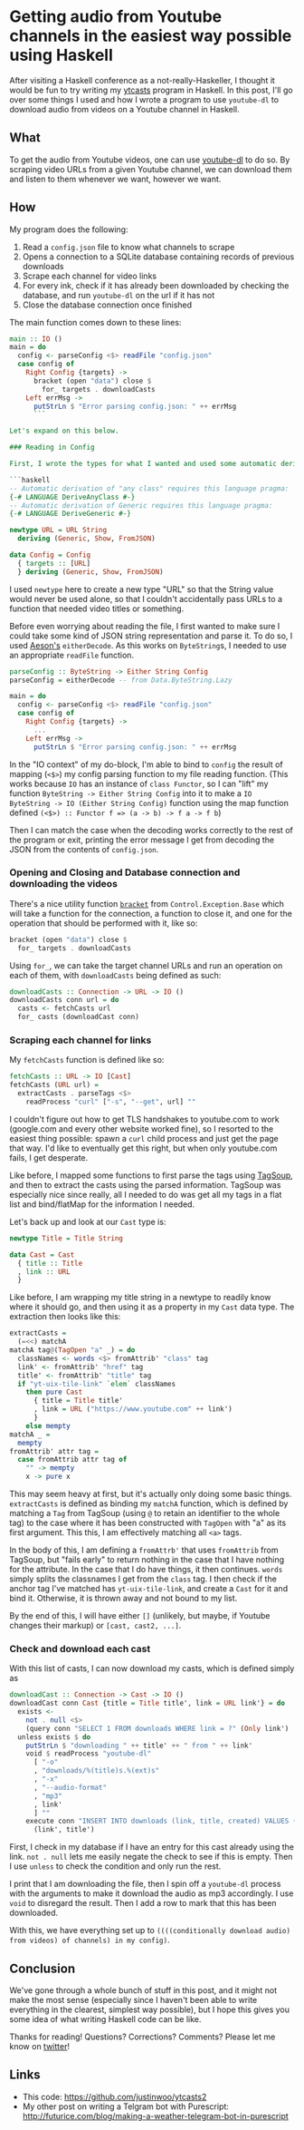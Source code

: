 # Getting audio from Youtube channels in the easiest way possible using Haskell

After visiting a Haskell conference as a not-really-Haskeller, I thought it would be fun to try writing my [ytcasts](http://qiita.com/kimagure/items/5674e3ae9c87262af762) program in Haskell. In this post, I'll go over some things I used and how I wrote a program to use `youtube-dl` to download audio from videos on a Youtube channel in Haskell.

## What

To get the audio from Youtube videos, one can use [youtube-dl](https://rg3.github.io/youtube-dl/) to do so. By scraping video URLs from a given Youtube channel, we can download them and listen to them whenever we want, however we want.

## How

My program does the following:

1. Read a `config.json` file to know what channels to scrape
1. Opens a connection to a SQLite database containing records of previous downloads
1. Scrape each channel for video links
1. For every ink, check if it has already been downloaded by checking the database, and run `youtube-dl` on the url if it has not
1. Close the database connection once finished

The main function comes down to these lines:

```haskell
main :: IO ()
main = do
  config <- parseConfig <$> readFile "config.json"
  case config of
    Right Config {targets} ->
      bracket (open "data") close $
        for_ targets . downloadCasts
    Left errMsg ->
      putStrLn $ "Error parsing config.json: " ++ errMsg
      ```

Let's expand on this below.

### Reading in Config

First, I wrote the types for what I wanted and used some automatic derivation helpers to help me automatically get JSON parsing implementations. To accomplish this, I use some [language pragmas](https://wiki.haskell.org/Language_Pragmas) to help me out, which are used to tell the compiler to turn on some features that I'll be using in this file.

```haskell
-- Automatic derivation of "any class" requires this language pragma:
{-# LANGUAGE DeriveAnyClass #-}
-- Automatic derivation of Generic requires this language pragma:
{-# LANGUAGE DeriveGeneric #-}

newtype URL = URL String
  deriving (Generic, Show, FromJSON)

data Config = Config
  { targets :: [URL]
  } deriving (Generic, Show, FromJSON)
```

I used `newtype` here to create a new type "URL" so that the String value would never be used alone, so that I couldn't accidentally pass URLs to a function that needed video titles or something.

Before even worrying about reading the file, I first wanted to make sure I could take some kind of JSON string representation and parse it. To do so, I used [Aeson's](https://hackage.haskell.org/package/aeson/docs/Data-Aeson.html) `eitherDecode`. As this works on `ByteString`s, I needed to use an appropriate `readFile` function.

```haskell
parseConfig :: ByteString -> Either String Config
parseConfig = eitherDecode -- from Data.ByteString.Lazy

main = do
  config <- parseConfig <$> readFile "config.json"
  case config of
    Right Config {targets} ->
      ...
    Left errMsg ->
      putStrLn $ "Error parsing config.json: " ++ errMsg
```

In the "IO context" of my do-block, I'm able to bind to `config` the result of mapping (`<$>`) my config parsing function to my file reading function. (This works because `IO` has an instance of `class Functor`, so I can "lift" my function `ByteString -> Either String Config` into it to make a `IO ByteString -> IO (Either String Config)` function using the map function defined `(<$>) :: Functor f => (a -> b) -> f a -> f b`)

Then I can match the case when the decoding works correctly to the rest of the program or exit, printing the error message I get from decoding the JSON from the contents of `config.json`.

### Opening and Closing and Database connection and downloading the videos

There's a nice utility function [`bracket`](http://hackage.haskell.org/package/base-4.9.0.0/docs/Control-Exception-Base.html#v:bracket) from `Control.Exception.Base` which will take a function for the connection, a function to close it, and one for the operation that should be performed with it, like so:

```haskell
bracket (open "data") close $
  for_ targets . downloadCasts
```

Using `for_`, we can take the target channel URLs and run an operation on each of them, with `downloadCasts` being defined as such:

```haskell
downloadCasts :: Connection -> URL -> IO ()
downloadCasts conn url = do
  casts <- fetchCasts url
  for_ casts (downloadCast conn)
```

### Scraping each channel for links

My `fetchCasts` function is defined like so:

```haskell
fetchCasts :: URL -> IO [Cast]
fetchCasts (URL url) =
  extractCasts . parseTags <$>
    readProcess "curl" ["-s", "--get", url] ""
```

I couldn't figure out how to get TLS handshakes to youtube.com to work (google.com and every other website worked fine), so I resorted to the easiest thing possible: spawn a `curl` child process and just get the page that way. I'd like to eventually get this right, but when only youtube.com fails, I get desperate.

Like before, I mapped some functions to first parse the tags using [TagSoup](https://hackage.haskell.org/package/tagsoup), and then to extract the casts using the parsed information. TagSoup was especially nice since really, all I needed to do was get all my tags in a flat list and bind/flatMap for the information I needed.

Let's back up and look at our `Cast` type is:

```haskell
newtype Title = Title String

data Cast = Cast
  { title :: Title
  , link :: URL
  }
```

Like before, I am wrapping my title string in a newtype to readily know where it should go, and then using it as a property in my `Cast` data type. The extraction then looks like this:

```haskell
extractCasts =
  (=<<) matchA
matchA tag@(TagOpen "a" _) = do
  classNames <- words <$> fromAttrib' "class" tag
  link' <- fromAttrib' "href" tag
  title' <- fromAttrib' "title" tag
  if "yt-uix-tile-link" `elem` classNames
    then pure Cast
      { title = Title title'
      , link = URL ("https://www.youtube.com" ++ link')
      }
    else mempty
matchA _ =
  mempty
fromAttrib' attr tag =
  case fromAttrib attr tag of
    "" -> mempty
    x -> pure x
```

This may seem heavy at first, but it's actually only doing some basic things. `extractCasts` is defined as binding my `matchA` function, which is defined by matching a `Tag` from TagSoup (using `@` to retain an identifier to the whole tag) to the case where it has been constructed with `TagOpen` with "a" as its first argument. This this, I am effectively matching all `<a>` tags.

In the body of this, I am defining a `fromAttrb'` that uses `fromAttrib` from TagSoup, but "fails early" to return nothing in the case that I have nothing for the attribute. In the case that I do have things, it then continues. `words` simply splits the classnames I get from the `class` tag. I then check if the anchor tag I've matched has `yt-uix-tile-link`, and create a `Cast` for it and bind it. Otherwise, it is thrown away and not bound to my list.

By the end of this, I will have either `[]` (unlikely, but maybe, if Youtube changes their  markup) or `[cast, cast2, ...]`.

### Check and download each cast

With this list of casts, I can now download my casts, which is defined simply as

```haskell
downloadCast :: Connection -> Cast -> IO ()
downloadCast conn Cast {title = Title title', link = URL link'} = do
  exists <-
    not . null <$>
    (query conn "SELECT 1 FROM downloads WHERE link = ?" (Only link') :: IO [Only Int])
  unless exists $ do
    putStrLn $ "downloading " ++ title' ++ " from " ++ link'
    void $ readProcess "youtube-dl"
      [ "-o"
      , "downloads/%(title)s.%(ext)s"
      , "-x"
      , "--audio-format"
      , "mp3"
      , link'
      ] ""
    execute conn "INSERT INTO downloads (link, title, created) VALUES (?, ?, datetime('now'));"
      (link', title')

```

First, I check in my database if I have an entry for this cast already using the link. `not . null` lets me easily negate the check to see if this is empty. Then I use `unless` to check the condition and only run the rest.

I print that I am downloading the file, then I spin off a `youtube-dl` process with the arguments to make it download the audio as mp3 accordingly. I use `void` to disregard the result. Then I add a row to mark that this has been downloaded.

With this, we have everything set up to `((((conditionally download audio) from videos) of channels) in my config)`.

## Conclusion

We've gone through a whole bunch of stuff in this post, and it might not make the most sense (especially since I haven't been able to write everything in the clearest, simplest way possible), but I hope this gives you some idea of what writing Haskell code can be like.

Thanks for reading! Questions? Corrections? Comments? Please let me know on [twitter](https://twitter.com/jusrin00)!

## Links

* This code: https://github.com/justinwoo/ytcasts2
* My other post on writing a Telgram bot with Purescript: http://futurice.com/blog/making-a-weather-telegram-bot-in-purescript

